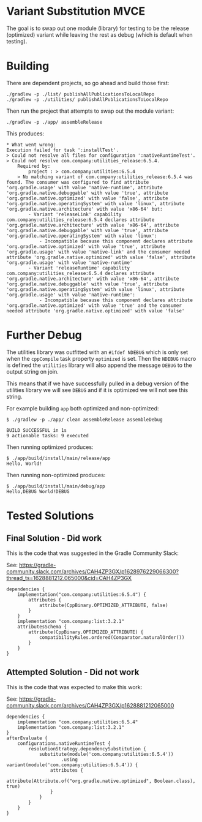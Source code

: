 # Variant Substitution MVCE

The goal is to swap out one module (library) for testing to be the release 
(optimized) variant while leaving the rest as debug (which is default when 
testing).

# Building

There are dependent projects, so go ahead and build those first:

    ./gradlew -p ./list/ publishAllPublicationsToLocalRepo
    ./gradlew -p ./utilities/ publishAllPublicationsToLocalRepo

Then run the project that attempts to swap out the module variant:

    ./gradlew -p ./app/ assembleRelease

This produces:

    * What went wrong:
    Execution failed for task ':installTest'.
    > Could not resolve all files for configuration ':nativeRuntimeTest'.
    > Could not resolve com.company:utilities_release:6.5.4.
        Required by:
            project : > com.company:utilities:6.5.4
        > No matching variant of com.company:utilities_release:6.5.4 was found. The consumer was configured to find attribute 'org.gradle.usage' with value 'native-runtime', attribute 'org.gradle.native.debuggable' with value 'true', attribute 'org.gradle.native.optimized' with value 'false', attribute 'org.gradle.native.operatingSystem' with value 'linux', attribute 'org.gradle.native.architecture' with value 'x86-64' but:
            - Variant 'releaseLink' capability com.company:utilities_release:6.5.4 declares attribute 'org.gradle.native.architecture' with value 'x86-64', attribute 'org.gradle.native.debuggable' with value 'true', attribute 'org.gradle.native.operatingSystem' with value 'linux':
                - Incompatible because this component declares attribute 'org.gradle.native.optimized' with value 'true', attribute 'org.gradle.usage' with value 'native-link' and the consumer needed attribute 'org.gradle.native.optimized' with value 'false', attribute 'org.gradle.usage' with value 'native-runtime'
            - Variant 'releaseRuntime' capability com.company:utilities_release:6.5.4 declares attribute 'org.gradle.native.architecture' with value 'x86-64', attribute 'org.gradle.native.debuggable' with value 'true', attribute 'org.gradle.native.operatingSystem' with value 'linux', attribute 'org.gradle.usage' with value 'native-runtime':
                - Incompatible because this component declares attribute 'org.gradle.native.optimized' with value 'true' and the consumer needed attribute 'org.gradle.native.optimized' with value 'false'

# Further Debug

The utilities library was outfitted with an `#ifdef NDEBUG` which is only set when the 
`cppCompile` task property `optimized` is set. Then the `NDEBUG` macro is defined the
`utilities` library will also append the message `DEBUG` to the output string on join.

This means that if we have successfully pulled in a debug version of the utilities
library we will see `DEBUG` and if it is optimized we will not see this string.

For example building `app` both optimized and non-optimized:

    $ ./gradlew -p ./app/ clean assembleRelease assembleDebug
    
    BUILD SUCCESSFUL in 1s
    9 actionable tasks: 9 executed

Then running optimized produces:

    $ ./app/build/install/main/release/app 
    Hello, World!

Then running non-optimized produces:

    $ ./app/build/install/main/debug/app 
    Hello,DEBUG World!DEBUG

# Tested Solutions

## Final Solution - Did work

This is the code that was suggested in the Gradle Community Slack:

See: https://gradle-community.slack.com/archives/CAH4ZP3GX/p1628976229066300?thread_ts=1628881212.065000&cid=CAH4ZP3GX

    dependencies {
        implementation("com.company:utilities:6.5.4") {
            attributes {
                attribute(CppBinary.OPTIMIZED_ATTRIBUTE, false)
            }
        }
        implementation "com.company:list:3.2.1"
        attributesSchema {
            attribute(CppBinary.OPTIMIZED_ATTRIBUTE) {
                compatibilityRules.ordered(Comparator.naturalOrder())
            }
        }
    }


## Attempted Solution - Did not work

This is the code that was expected to make this work:

See: https://gradle-community.slack.com/archives/CAH4ZP3GX/p1628881212065000

    dependencies {
        implementation "com.company:utilities:6.5.4"
        implementation "com.company:list:3.2.1"
    }
    afterEvaluate {
        configurations.nativeRuntimeTest {
            resolutionStrategy.dependencySubstitution {
                substitute(module('com.company:utilities:6.5.4'))
                        .using variant(module('com.company:utilities:6.5.4')) {
                    attributes {
                        attribute(Attribute.of("org.gradle.native.optimized", Boolean.class), true)
                    }
                }
            }
        }
    }




